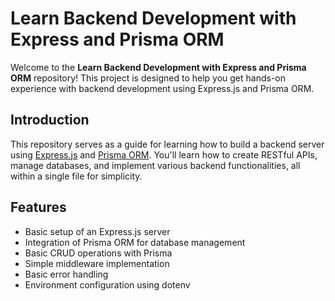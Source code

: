 # Learn Backend Development with Express and Prisma ORM

Welcome to the **Learn Backend Development with Express and Prisma ORM** repository! This project is designed to help you get hands-on experience with backend development using Express.js and Prisma ORM.

## Introduction

This repository serves as a guide for learning how to build a backend server using [Express.js](https://expressjs.com/) and [Prisma ORM](https://www.prisma.io/). You'll learn how to create RESTful APIs, manage databases, and implement various backend functionalities, all within a single file for simplicity.

## Features

- Basic setup of an Express.js server
- Integration of Prisma ORM for database management
- Basic CRUD operations with Prisma
- Simple middleware implementation
- Basic error handling
- Environment configuration using dotenv
